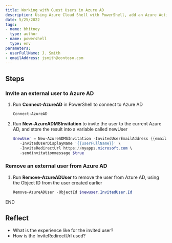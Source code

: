 ```yaml
---
title: Working with Guest Users in Azure AD
description: Using Azure Cloud Shell with PowerShell, add an Azure Active Directory Guest User
date: 5/25/2022
tags:
- name: bhitney
  type: author
- name: powershell
  type: env
parameters:
- userFullName: J. Smith
- emailAddress: jsmith@contoso.com
---
```


## Steps

### Invite an external user to Azure AD

1. Run **Connect-AzureAD** in PowerShell to connect to Azure AD

   ```PowerShell
   Connect-AzureAD
   ```

2. Run **New-AzureADMSInvitation** to invite the user to the current Azure AD, and store the result into a variable called newUser

   ```PowerShell
   $newUser = New-AzureADMSInvitation -InvitedUserEmailAddress {{emailAddress}} \
      -InvitedUserDisplayName '{{userFullName}}' \
      -InviteRedirectUrl https://myapps.microsoft.com \
      -sendinvitationmessage $true 
   ```

### Remove an external user from Azure AD

1. Run **Remove-AzureADUser** to remove the user from Azure AD, using the Object ID from the user created earlier

   ```PowerShell
   Remove-AzureADUser -ObjectId $newuser.InvitedUser.Id
   ```

END

## Reflect

- What is the experience like for the invited user?
- How is the InviteRedirectUrl used?